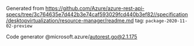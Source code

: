 Generated from https://github.com/Azure/azure-rest-api-specs/tree/3c764635e7d442b3e74caf593029fcd440b3ef82//specification/desktopvirtualization/resource-manager/readme.md tag: `package-2020-11-02-preview`

Code generator @microsoft.azure/autorest.go@2.1.175


